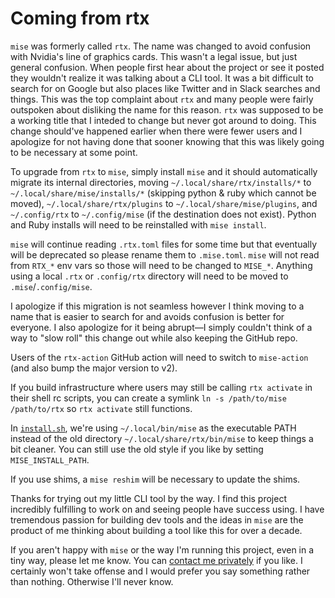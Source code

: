 # Coming from rtx

`mise` was formerly called `rtx`. The name was changed to avoid confusion with Nvidia's
line of graphics cards. This wasn't a legal issue, but just general confusion. When
people first hear about the project or see it posted they wouldn't realize it was talking
about a CLI tool. It was a bit difficult to search for on Google but also places like
Twitter and in Slack searches and things. This was the top complaint about `rtx` and
many people were fairly outspoken about disliking the name for this reason. `rtx` was
supposed to be a working title that I inteded to change but never got around to doing.
This change should've happened earlier when there were fewer users and I apologize for
not having done that sooner knowing that this was likely going to be necessary at some point.

To upgrade from `rtx` to `mise`, simply install `mise` and it should automatically
migrate its internal directories, moving `~/.local/share/rtx/installs/*` to `~/.local/share/mise/installs/*`
(skipping python & ruby which cannot be moved), `~/.local/share/rtx/plugins` to `~/.local/share/mise/plugins`,
and `~/.config/rtx` to `~/.config/mise` (if the destination does not exist). Python and Ruby
installs will need to be reinstalled with `mise install`.

`mise` will continue reading `.rtx.toml` files for some time but that eventually will
be deprecated so please rename them to `.mise.toml`. `mise` will not read from `RTX_*`
env vars so those will need to be changed to `MISE_*`. Anything using a local `.rtx` or
`.config/rtx` directory will need to be moved to `.mise`/`.config/mise`.

I apologize if this migration is not seamless however I think moving to a name that
is easier to search for and avoids confusion is better for everyone. I also apologize
for it being abrupt—I simply couldn't think of a way to "slow roll" this change out
while also keeping the GitHub repo.

Users of the `rtx-action` GitHub action will need to switch to `mise-action` (and also
bump the major version to v2).

If you build infrastructure where users may still be calling `rtx activate` in their
shell rc scripts, you can create a symlink `ln -s /path/to/mise /path/to/rtx` so
`rtx activate` still functions.

In [`install.sh`](https://mise.jdx.dev/install.sh), we're using `~/.local/bin/mise`
as the executable PATH instead of the old directory `~/.local/share/rtx/bin/mise`
to keep things a bit cleaner. You can still use the old style if you like by setting
`MISE_INSTALL_PATH`.

If you use shims, a `mise reshim` will be necessary to update the shims.

Thanks for trying out my little CLI tool by the way. I find this project incredibly
fulfilling to work on and seeing people have success using. I have
tremendous passion for building dev tools and the ideas in `mise` are the product of
me thinking about building a tool like this for over a decade.

If you aren't happy with `mise` or the way I'm running this project, even in a tiny way,
please let me know. You can [contact me privately](/about#contact) if you like. I certainly
won't take offense and I would prefer you say something rather than nothing. Otherwise
I'll never know.
